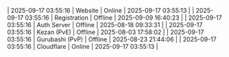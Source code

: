 | 2025-09-17 03:55:16 | Website | Online | 2025-09-17 03:55:13 |
| 2025-09-17 03:55:16 | Registration | Offline | 2025-09-09 16:40:23 |
| 2025-09-17 03:55:16 | Auth Server | Offline | 2025-08-18 09:33:31 |
| 2025-09-17 03:55:16 | Kezan (PvE) | Offline | 2025-08-03 17:58:02 |
| 2025-09-17 03:55:16 | Gurubashi (PvP) | Offline | 2025-08-23 21:44:06 |
| 2025-09-17 03:55:16 | Cloudflare | Online | 2025-09-17 03:55:13 |
